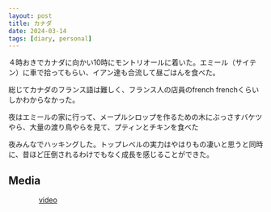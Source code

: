 ```yaml
---
layout: post
title: カナダ 
date: 2024-03-14
tags: [diary, personal]
---
```


４時おきでカナダに向かい10時にモントリオールに着いた。エミール（サイテン）に車で拾ってもらい、イアン達も合流して昼ごはんを食べた。

総じてカナダのフランス語は難しく、フランス人の店員のfrench frenchくらいしかわからなかった。

夜はエミールの家に行って、メープルシロップを作るための木にぶっさすバケツやら、大量の渡り鳥やらを見て、プティンとチキンを食べた

夜みんなでハッキングした。トップレベルの実力はやはりもの凄いと思うと同時に、昔ほど圧倒されるわけでもなく成長を感じることができた。
## Media

<div style="display: flex; flex-wrap: wrap; gap: 10px;"><img src="https://lh3.googleusercontent.com/lr/AAJ1LKfLY9XPtlZ8MmpWLDjt5lqRHqnHLHmzHuqqeeVmFsTBf-hF3Vhf368cwzA14aAtSG0Vs-Cgy-CwKMhtn5Z_3fCKy7iKWaVxxKMH8qlR2WE0Cn9cYihQ3UO0Q3YW2exlDDMXojdDFwuurssIbcaCkuqHcUk1k_tcUCcTwCyxMODLqneKRI176DOkMT_WJ__yL3GK6EBRJc8RGw0f5C7UUS9Wiq6pry7814GKNaEaVAr83LopIs5FPdavN7XSw2uBILjs_8tFUxOfOPClccg9LEHGvnMKtRtAcq7sSfLVLypgXMSWukuv7zESbo6mzqs_UXmhcWBpOyPK4QXcZSb4rpdVUP_jxx3-ZCKS69idxvoG5k88BUgn6v9J6aLc9Y09kMYRHcSDWbaqwnNu4-bXYGcPbA-xjw4tRKIO6yMAwzJiN1PMAZI3am6VowCWrJRsfmCRV8sTrcVXOuFdbgTLZhK57BXSoWpLgSHj42SUrulWijNXd2T1Mr49HjlzrehyqQfRq_TvlqoJ1pxIJGn2OM_Xdadz5g7qlJnt6q5h3IcVlwNLgRnVB7BJLCmoEM7RUnF1GBXUvAtGg0SVxUJKsabe9vKsr3ZI0kUqMFXr_vtbsza_FLeSe2TejI0DGIvv05gq4DmTEKe_OC4vt4L3FWCFpD2zePlTe3K9x-AsQFjFF3lPIa_SEV2_Kif5dem1BTghmPpYfxqO8cTVgWTEZWmV9hCyU0kV_fGlOkSjuqDudnCb0m--TjsVvUdCGS0lInARDyYpeSqrCRL7pNRHXb0E0S_Wy4PfmoxWMma-WNHhA27NK9CpeG-LbGlNhErL9oUV2_ZtvEhqxnlxE7laVGr2RTDFJbYOvzN86H8TbvddUcZ6EM85fMcsTZQDVVpNx8iM3IVFqyD23dKRsL7TwqW34j4YMtdHURUwyRqwsAB9H3p1BnMPjdjSR6BVYIvTRqrY0IEtqDVmaC3cDH6M1wGEic6c7Q" alt="" style="max-width: 100%; height: auto;"><br> <img src="https://lh3.googleusercontent.com/lr/AAJ1LKe69A33r-G5v5M0vVZIx1-l2gDOLUe6gujKrsCObEeaR1rPm_ez5BfJMdmdayqA5Ck45T-M_AvtZHMS4Dp8wbM44ho3AhJ09Y4-7xHfateE8IZVBx-kXQ0eq7ykOaXLDtNtNPn7azV3ys_iQopnx8LypY5WFOiMh71_0KpBJ_Pvs0Nf2VEE5zfbsKbzrbZTmUrPmeplZgeSAQS8Vx5D8k9vSBIb4A6mk76_6YK9nOfR--nl65Ae_QLE4dSrnE74PIRPSnA15duNw7tYgTW0t0LPIdz1_EXewbKR1Fys-JB0hG2CUAwEne5e31qAB_TQrQGyaErS1lDZOuzcMLKebG06_rOK_JPiFI4tSA2zBNWoihXQfyqWrM27Xhp6C7BFqU_pyVRXKu_1up5g14ISvxGTDfNma6bbR6IAh8J_JXYQ7yhN1_7OEHseMNC6yQY8Ic1WRYwy-JGYSvG2cpA8FU3g_7fSXmVXMdyfolTCkx6ri0MKF3wPpuyy_Hu-9pvdRUDrd5VfwRpGUbYQRroZfh0OhLFCaFfaWDjX5TeeNKQBJBU48syz5q1zzfFZ-geRP2CXfKoGirdbsaOIWwMSiUw3Z89HXGn5GCG9_TFxJOamcNUZlQlSt0qu1293znAR_yMpN7bujgTnBxy7kDD6ojaxL5yHZ0p0jSZzSAwrva5tr8qpfCrmChJLe7ZmKiXLU3L0DKEKr75Wy3VbUCcv_xybPC9Zw6_Sl1m1aaxf98AsAB_DGQl7ZxErurTL_PJMNsLj_AMLPR0w3ZEBgAKML2oBmPJ0rwP4eCAwn7lVn4Vj1H7SvJrlil6VCSuOhsT--RSfG031R6wbvFjVOSkBhIVJ4NF11p9d4WB3T7YeImlMX7YvB-RPQ0ki-Sbb_fGGo_H2RPQMpqJCRO5TSVzDC-DW6mx0M3YWRNUmpaUsNiIyoV2WU-v1SluVKG6qUQojU2fDCN21tkVZue5VZaUgvas4_mQWgQ" alt="" style="max-width: 100%; height: auto;"><br> <img src="https://lh3.googleusercontent.com/lr/AAJ1LKd2DyIeDs6GI49l_WqJhAHbjzq83Y8i0Lsy72o_zRmywz8knX6y-_N1Gq9ojL-jXErhpswHrhVOJ_vtypTOM2xwWE4Z1O65V52itrQeJ3q7WvhrcMfqDcR7_Wo0PBPMP7JIz1eWMRwmVRGTn5ZX0IkMeuLt-eFeNvqHk7BV6R5SHeuB-l3zjIMMaABXL9IW0EJj_SqyxiKADEbpKtofvqVJahkEb49Dy26vb5gf6Rpy2jCXO6JvA1sgheCnGHD14L48iL9gZqfmI_73lq_jMCpoW7NND0yaGBXeBd9V5kXUgEk6oMzpdnnEL9xvrvndvNqtEnYUpjj04Z9SGMQqm-ReNqwq9dV5vk8EGePg-uVAHyFtgGcN5K1kmRSPRFpd8lW8O3YOgC-vfMRbCyATsfLIQ5LhwQ_Ix0u05GmGAdbXYkz3y2NyeBw4MRAORA8-N5hxgOKO_MrZNIqjz6kvj7q-yW-Y8QJPUBhYhN7_OZcSqtYTk89M081jEJOVnWmOM2BVF7O3MdUE1OPRiRCPAfgHwvObwq8_2KNwdtXVnnLisyiKugCKycTvdr3ODtG-g9VfTbkS3ChZdJE-roECoj7X3SnpTbmawtZE2iNBlmYqFmevKjbc7iDNe24uRuMoWvL3F8_Q0WpNOC-yi8XiU32qmlypqYfkpQPeELsCyu0x-3KDLSVe1VZ7kTQuS26xpFR-TQfstZ54P1z3je02ZLRI1FuW-V-lJt-bth79Z6dPvVpy9yjWL7bgCMG76DY-nlR85x5OPqZ_mZXCQVJOapXNEMdRn10yP4YWzE3LsCGjZWtNN0ousRfJQ6txcTzG3JZGbN4jUcRn8lyyLVXk5gAXZQuqKrFeJuQD1H-S95I89j-smJ5BWbJLs2Fb2BdIMh0xUDms8WCJWNLvWhcJnCpQViFezpqFOgPn8Dp19PfMq5nBwOg_IxjTiAmSrNK5fYigp4ZbbJ3wZmjEDhyox9MxVwkxWw" alt="" style="max-width: 100%; height: auto;"><br> <a href="https://photos.google.com/lr/album/ADVFWbeu50_RulrcDCXNkLO7stKdAmGPiTSKxC2SEjvKGApt6yaiPn8XlJzaDA_ITvCp1dr_Hyyw/photo/ADVFWbeTH63IPOMaFZ9UvJEqGvABtRsSaOUqXxoGQjAQiTXiWstCJZM5twcNQq1MDKaXzQaCFedTkUjpkIEZb4Oxk8ok-7yOvw">video</a><br></div>
